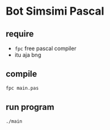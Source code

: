# Bot Simsimi Pascal

## require

- `fpc` free pascal compiler
- itu aja bng

## compile

```bash
fpc main.pas
```

## run program

```bash
./main
```

